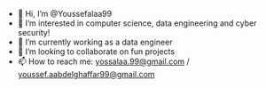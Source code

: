 - 👋 Hi, I’m @Youssefalaa99
- 👀 I’m interested in computer science, data engineering and cyber security!
- 🌱 I’m currently working as a data engineer 
- 💞️ I’m looking to collaborate on fun projects
- 📫 How to reach me: yossalaa.99@gmail.com / youssef.aabdelghaffar99@gmail.com

<!---
Youssefalaa99/Youssefalaa99 is a ✨ special ✨ repository because its `README.md` (this file) appears on your GitHub profile.
You can click the Preview link to take a look at your changes.
--->

